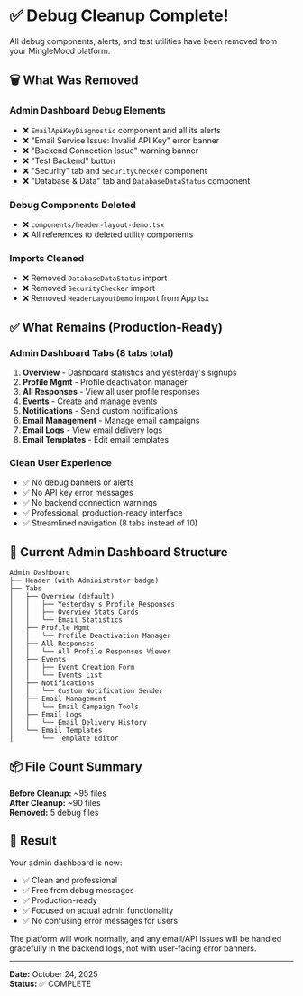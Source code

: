 # ✅ Debug Cleanup Complete!

All debug components, alerts, and test utilities have been removed from your MingleMood platform.

## 🗑️ What Was Removed

### Admin Dashboard Debug Elements
- ❌ `EmailApiKeyDiagnostic` component and all its alerts
- ❌ "Email Service Issue: Invalid API Key" error banner
- ❌ "Backend Connection Issue" warning banner  
- ❌ "Test Backend" button
- ❌ "Security" tab and `SecurityChecker` component
- ❌ "Database & Data" tab and `DatabaseDataStatus` component

### Debug Components Deleted
- ❌ `components/header-layout-demo.tsx`
- ❌ All references to deleted utility components

### Imports Cleaned
- ❌ Removed `DatabaseDataStatus` import
- ❌ Removed `SecurityChecker` import
- ❌ Removed `HeaderLayoutDemo` import from App.tsx

## ✅ What Remains (Production-Ready)

### Admin Dashboard Tabs (8 tabs total)
1. **Overview** - Dashboard statistics and yesterday's signups
2. **Profile Mgmt** - Profile deactivation manager
3. **All Responses** - View all user profile responses
4. **Events** - Create and manage events
5. **Notifications** - Send custom notifications
6. **Email Management** - Manage email campaigns
7. **Email Logs** - View email delivery logs
8. **Email Templates** - Edit email templates

### Clean User Experience
- ✅ No debug banners or alerts
- ✅ No API key error messages
- ✅ No backend connection warnings
- ✅ Professional, production-ready interface
- ✅ Streamlined navigation (8 tabs instead of 10)

## 🎯 Current Admin Dashboard Structure

```tsx
Admin Dashboard
├── Header (with Administrator badge)
├── Tabs
│   ├── Overview (default)
│   │   ├── Yesterday's Profile Responses
│   │   ├── Overview Stats Cards
│   │   └── Email Statistics
│   ├── Profile Mgmt
│   │   └── Profile Deactivation Manager
│   ├── All Responses
│   │   └── All Profile Responses Viewer
│   ├── Events
│   │   ├── Event Creation Form
│   │   └── Events List
│   ├── Notifications
│   │   └── Custom Notification Sender
│   ├── Email Management
│   │   └── Email Campaign Tools
│   ├── Email Logs
│   │   └── Email Delivery History
│   └── Email Templates
│       └── Template Editor
```

## 📦 File Count Summary

**Before Cleanup:** ~95 files  
**After Cleanup:** ~90 files  
**Removed:** 5 debug files

## 🚀 Result

Your admin dashboard is now:
- ✅ Clean and professional
- ✅ Free from debug messages
- ✅ Production-ready
- ✅ Focused on actual admin functionality
- ✅ No confusing error messages for users

The platform will work normally, and any email/API issues will be handled gracefully in the backend logs, not with user-facing error banners.

---

**Date:** October 24, 2025  
**Status:** ✅ COMPLETE
